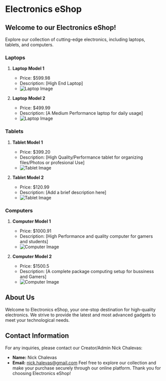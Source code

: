# Electronics eShop

## Welcome to our Electronics eShop!

Explore our collection of cutting-edge electronics, including laptops, tablets, and computers.

### Laptops

1. **Laptop Model 1**
   - Price: $599.98
   - Description: [High End Laptop]
   - ![Laptop Image](https://cdn.thewirecutter.com/wp-content/media/2023/06/laptops-2048px-5607.jpg?auto=webp&quality=75&crop=1.91:1&width=1200)


2. **Laptop Model 2**
   - Price: $499.99
   - Description: [A Medium Performance laptop for daily usage]
   - ![Laptop Image](https://consumer.huawei.com/content/dam/huawei-cbg-site/cee-nordics/common/mkt/plp/laptops-new/img-0817/matebook-x-series-1.jpg)


### Tablets

1. **Tablet Model 1**
   - Price: $399.20
   - Description: [High Quality/Performance tablet for organizing files/Photos or profesional Use]
   - ![Tablet Image](https://media.product.which.co.uk/prod/images/original/48b89b0efed9-best-product-deals-laptops.jpg](https://encrypted-tbn0.gstatic.com/images?q=tbn:ANd9GcQuY-Vme9ebnsO-f-gwr_ik8P8ooyCgZlQbcQ&usqp=CAU))
  

2. **Tablet Model 2**
   - Price: $120.99
   - Description: [Add a brief description here]
   - ![Tablet Image](https://consumer.huawei.com/content/dam/huawei-cbg-site/cee-nordics/common/mkt/plp/laptops-new/img-0817/matebook-x-series-1.jpg](https://abpcdn.pstatic.gr/P/bpimg130/blog1910_SX400/1579866763/image.webp))

### Computers

1. **Computer Model 1**
   - Price: $1000.91
   - Description: [High Performance and quality computer for gamers and students]
   - ![Computer Image]((https://m.media-amazon.com/images/I/61-iGF3ittL._AC_UF1000,1000_QL80_.jpg))


2. **Computer Model 2**
   - Price: $1500.5
   - Description: [A complete package computing setup for bussiness and Gamers]
   - ![Computer Image](https://www.e-computers.co.uk/wp-content/uploads/2022/01/seyed-sina-fazeli-XP9JF6jyRGc-unsplash.jpg)
 

## About Us

Welcome to Electronics eShop, your one-stop destination for high-quality electronics. We strive to provide the latest and most advanced gadgets to meet your technological needs.

## Contact Information

For any inquiries, please contact our Creator/Admin Nick Chalevas:

- **Name:** Nick Chalevas
- **Email:** nick.halevas@gmail.com
Feel free to explore our collection and make your purchase securely through our online platform. Thank you for choosing Electronics eShop!
